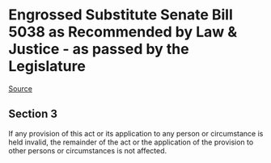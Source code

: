 # Engrossed Substitute Senate Bill 5038 as Recommended by Law & Justice - as passed by the Legislature

[Source](http://lawfilesext.leg.wa.gov/biennium/2021-22/Xml/Bills/Senate%20Passed%20Legislature/5038-S.PL.xml)
## Section 3
If any provision of this act or its application to any person or circumstance is held invalid, the remainder of the act or the application of the provision to other persons or circumstances is not affected.
